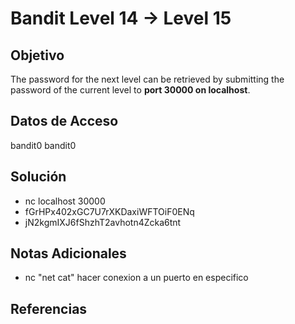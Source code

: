 # Bandit Level 14 → Level 15

## Objetivo

The password for the next level can be retrieved by submitting the password of the current level to **port 30000 on localhost**.

## Datos de Acceso
bandit0
bandit0

## Solución  
- nc localhost 30000
- fGrHPx402xGC7U7rXKDaxiWFTOiF0ENq
- jN2kgmIXJ6fShzhT2avhotn4Zcka6tnt

## Notas Adicionales
- nc "net cat" hacer conexion a un puerto en especifico

## Referencias